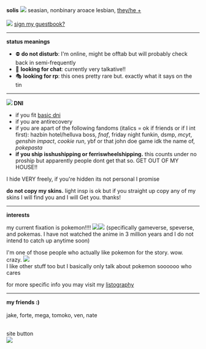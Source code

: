 <b>solis</b> <img src="https://barbara.crd.co/assets/images/gallery28/a639e43a.gif?v=115e6ed7"> seasian, nonbinary aroace lesbian, <a href="https://en.pronouns.page/@solistice">they/he +</a>
<br>
<br>
<img src="https://barbara.crd.co/assets/images/gallery03/a212d5e6.gif"> <a href="http://users.smartgb.com/g/g.php?a=s&i=g19-00562-49">sign my guestbook?</a>

<hr>

<b>status meanings</b>
<ul>
  <li> ⛔ <b>do not disturb</b>: I'm online, might be offtab but will probably check back in semi-frequently </li>
  <li> 💬 <b>looking for chat</b>: currently very talkative!! </li>
  <li> 🎭 <b>looking for rp</b>: this ones pretty rare but. exactly what it says on the tin</li>
</ul>

<hr>

<b><img src="https://barbara.crd.co/assets/images/gallery15/e504d2bd.gif"> DNI</b>
<ul>
  <li>if you fit <a href="https://listography.com/dni">basic dni</a></li>
  <li>if you are antirecovery</li>
  <li>if you are apart of the following fandoms (italics = ok if friends or if I int first): hazbin hotel/helluva boss, <i>fnaf</i>, friday night funkin, dsmp, <i>mcyt</i>, <i>genshin impact</i>, <i>cookie run</i>, ybf or that john doe game idk the name of, <i>pokepasta</i>
  <li><b>if you ship isshushipping or ferriswheelshipping.</b> this counts under no proship but apparently people dont get that so. GET OUT OF MY HOUSE!!</li>
</ul>

I hide VERY freely, if you're hidden its not personal I promise

<b>do not copy my skins.</b> light insp is ok but if you straight up copy any of my skins I will find you and I will Get you. thanks!

<hr>

<b>interests</b>

my current fixation is pokemon!!!! <img src="https://barbara.crd.co/assets/images/gallery05/770177fc.gif"><img src="https://barbara.crd.co/assets/images/gallery05/a1c9e904.gif"> (specifically gameverse, speverse, and pokemas. I have not watched the anime in 3 million years and I do not intend to catch up anytime soon)

I'm one of those people who actually like pokemon for the story. wow. crazy. <img src="https://barbara.crd.co/assets/images/gallery27/4d0157d1.gif"><br>
I like other stuff too but I basically only talk about pokemon soooooo who cares

for more specific info you may visit my <a href="https://listography.com/solis">listography</a>

<hr>

<b>my friends :)</b>
<br><br>
jake, forte, mega, tomoko, ven, nate

<br>
site button<br>
<a href="https://pokemaster28.neocities.org"><img src="https://media.discordapp.net/attachments/1035684052805627977/1037022263083552768/button.gif"></a>
